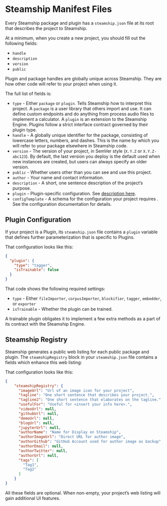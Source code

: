 <a id="steamship-manifest-files"></a>

# Steamship Manifest Files

Every Steamship package and plugin has a `steamship.json` file at its
root that describes the project to Steamship.

At a minimum, when you create a new project, you should fill out the following fields:

- `handle`
- `description`
- `version`
- `public`

Plugin and package handles are globally unique across Steamship.
They are how other code will refer to your project when using it.

The full list of fields is:

- `type` - Either `package` or `plugin`. Tells Steamship how to
  interpret this project. A `package` is a user library that
  others import and use. It can define custom endpoints and do anything
  from process audio files to implement a calculator. A `plugin` is
  an extension to the Steamship Engine. Plugins follow a strict
  interface contract governed by their plugin type.
- `handle` - A globally unique identifier for the package, consisting
  of lowercase letters, numbers, and dashes. This is the name by which
  you will refer to your package elsewhere in Steamship code.
- `version` - The version of your project, in SemVer style (`X.Y.Z`
  or `X.Y.Z-abc123`). By default, the last version you deploy is the
  default used when new instances are created, but users can always
  specify an older version.
- `public` - Whether users other than you can see and use this
  project.
- `author` - Your name and contact information.
- `description` - A short, one sentence description of the project’s
  purpose.
- `plugin` - Plugin-specific configuration. See [description here](#plugin-manifest-config).
- `configTemplate` - A schema for the configuration your project requires . See the configuration documentation for details.

<a id="plugin-manifest-config"></a>

## Plugin Configuration

If your project is a Plugin, its `steamship.json` file contains a
`plugin` variable that defines further parameterization that is
specific to Plugins.

That configuration looks like this:

```json
{
  "plugin": {
    "type": "tagger",
    "isTrainable": false
  }
}
```

That code shows the following required settings:

- `type` - Either `fileImporter`, `corpusImporter`,
  `blockifier`, `tagger`, `embedder`, or `exporter`
- `isTrainable` - Whether the plugin can be trained.

A trainable plugin obligates it to implement a few extra methods as a
part of its contract with the Steamship Engine.

<a id="steamshipoutline"></a>

## Steamship Registry

Steamship generates a public web listing for each public package and plugin.
The `steamshipRegistry` block in your `steamship.json` file contains a fields which enhance this web listing:

That configuration looks like this:

```json
{
    "steamshipRegistry": {
      "imageUrl": "Url of an image icon for your project",
      "tagline": "One short sentence that describes your project.",
      "tagline2": "One short sentence that elaborates on the tagline.",
      "usefulFor": "Useful for <insert your info here>.",
      "videoUrl": null,
      "githubUrl": null,
      "demoUrl": null,
      "blogUrl": null,
      "jupyterUrl": null,
      "authorName": "Name for Display on Steamship",
      "authorImageUrl": "Direct URL for author image",
      "authorGithub": "GitHub Account used for author image as backup",
      "authorEmail": null,
      "authorTwitter": null,
      "authorUrl": null,
      "tags": [
        "Tag1",
        "Tag2"
      ]
    }
}
```

All these fields are optional. When non-empty, your project’s web listing will gain additional UI features.
